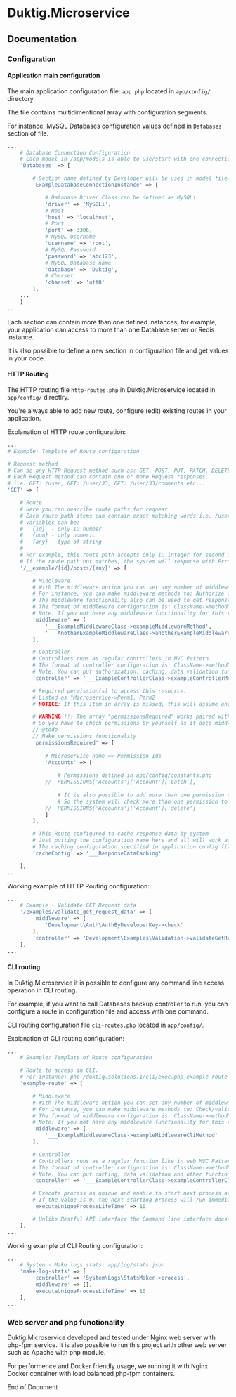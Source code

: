 # Duktig.Microservice
## Documentation 

### Configuration

#### Application main configuration

The main application configuration file: `app.php` located in `app/config/` directory.

The file contains multidimentional array with configuration segments.

For instance, MySQL Databases configuration values defined in `Databases` section of file.

```php
...    
    # Database Connection Configuration
    # Each model in /app/models is able to use/start with one connection section.
    'Databases' => [

	    # Section name defined by Developer will be used in model file.
	    'ExampleDatabaseConnectionInstance' => [

		    # Database Driver Class can be defined as MySQLi
		    'driver' => 'MySQLi',
		    # Host
		    'host' => 'localhost',
		    # Port
		    'port' => 3306,
		    # MySQL Username
		    'username' => 'root',
		    # MySQL Password
		    'password' => 'abc123',
		    # MySQL Database name
		    'database' => 'Duktig',
		    # Charset
		    'charset' => 'utf8'
	    ],
    ...
    ]
...    
```

Each section can contain more than one defined instances, for example, your application can access to more than one Database server or Redis instance.

It is also possible to define a new section in configuration file and get values in your code.

#### HTTP Routing

The HTTP routing file `http-routes.php` in Duktig.Microservice located in `app/config/` directlry.

You're always able to add new route, configure (edit) existing routes in your application.

Explanation of HTTP route configuration:

```php
...
# Example: Template of Route configuration

# Request method
# Can be any HTTP Request method such as: GET, POST, PUT, PATCH, DELETE, etc...
# Each Request method can contain one or more Request responses.
# i.e. GET: /user, GET: /user/33, GET: /user/33/comments etc...
'GET' => [

    # Route
    # Here you can describe route paths for request.
    # Each route path items can contain exact matching words i.e. /user or variables.
    # Variables can be:
    #   {id}  - only ID number
    #   {num} - only numeric
    #   {any} - type of string
    #
    # For example, this route path accepts only ID integer for second item: /example/123 (correct). /example/something (not correct).
    # If the route path not matches, the system will response with Error 404 (Resource not found).
    '/__example/{id}/posts/{any}' => [

        # Middleware
        # With The middleware option you can set any number of middleware methods before the controller starts.
        # For instance, you can make middleware methods to: Authorize client, Validate Request data, then continue to controller.
        # The middleware functionality also can be used to get response data from cache instead of Controller -> Model -> Database.
        # The format of middleware configuration is: ClassName->methodName where the middleware classes located in /app/middleware directory.
        # Note: If you not have any middleware functionality for this route, you can just pass this section as empty.
        'middleware' => [
            '___ExampleMiddlewareClass->exampleMiddlewareMethod',
            '___AnotherExampleMiddlewareClass->anotherExampleMiddlewareMethod'
        ],

        # Controller
        # Controllers runs as regular controllers in MVC Pattern.
        # The format of controller configuration is: ClassName->methodName where the controller classes located in /app/controllers directory.
        # Note: You can put authorization, caching, data validation functionality inside a controller method instead of creating a dedicated middleware for it.
        'controller' => '___ExampleControllerClass->exampleControllerMethod',

        # Required permission(s) to access this resource. 
        # Listed as "Microservice->Perm1, Perm2
        # NOTICE: If this item in array is missed, this will assume any type of User can access to this resource.

        # WARNING !!! The array "permissionsRequired" works paired with middleware you're specified.
        # So you have to check permissions by yourself as it does middleware: Auth->Authenticate			
        // @todo
        // Make permissions functionality
        'permissionsRequired' => [
            
            # Microservice name => Permission Ids
            'Accounts' => [
                
                # Permissions defined in app/config/constants.php
            //	PERMISSIONS['Accounts']['Account']['patch'],
                
                # It is also possible to add more than one permission to requirement list
                # So the system will check more than one permission to allow access a resource
            //	PERMISSIONS['Accounts']['Account']['delete']
            ]
        ],

        # This Route configured to cache response data by system
        # Just putting the configuration name here and all will work automatically.
        # The caching configuration specified in application config file.
        'cacheConfig' => '___ResponseDataCaching'

    ],
...        
```

Working example of HTTP Routing configuration:

```php
...    
    # Example - Validate GET Request data
    '/examples/validate_get_request_data' => [
        'middleware' => [
            'Development\Auth\AuthByDeveloperKey->check'
        ],
        'controller' => 'Development\Examples\Validation->validateGetRequestData'
    ],
...        
```        

#### CLI routing

In Duktig.Microservice it is possible to configure any command line access operation in CLI routing.

For example, if you want to call Databases backup controller to run, you can configure a route in configuration file and access with one command.

CLI routing configuration file `cli-routes.php` located in `app/config/`.

Explanation of CLI routing configuration:

```php 
...
    # Example: Template of Route configuration

	# Route to access in CLI.
	# For instance: php /duktig.solutions.1/cli/exec.php example-route --parameter1name parameter1value
	'example-route' => [

		# Middleware
		# With The middleware option you can set any number of middleware methods before the controller starts.
		# For instance, you can make middleware methods to: Check/validate command line parameters then continue to controller.
		# The format of middleware configuration is: ClassName->methodName where the middleware classes located in /app/middleware directory.
		# Note: If you not have any middleware functionality for this route, you can just pass this section as empty.
		'middleware' => [
			'___ExampleMiddlewareClass->exampleMiddlewareCliMethod'
		],

		# Controller
		# Controllers runs as a regular function like in web MVC Pattern.
		# The format of controller configuration is: ClassName->methodName where the controller classes located in /app/controllers directory.
		# Note: You can put caching, data validation and other functionality inside a controller method instead of creating a dedicated middleware for it.
		'controller' => '___ExampleControllerClass->exampleControllerCliMethod',

		# Execute process as unique and enable to start next process after given time in seconds.
		# If the value is 0, the next starting process will run immediately without checking if another instance is in process.
		'executeUniqueProcessLifeTime' => 10

		# Unlike Restful API interface the Command line interface doesn't support authorization/permission checking and caching functionality.
	],
...    
```
Working example of CLI Routing configuration:

```php 
...
    # System - Make logs stats: app/log/stats.json
	'make-log-stats' => [
		'controller' => 'System\Logs\StatsMaker->process',
		'middleware' => [],
		'executeUniqueProcessLifeTime' => 10
	],
...
```

### Web server and php functionality

Duktig.Microservice developed and tested under Nginx web server with php-fpm service. 
It is also possible to run this project with other web server such as Apache with php module.

For performence and Docker friendly usage, we running it with Nginx Docker container with load balanced php-fpm containers.

End of Document
